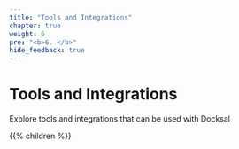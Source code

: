 ```yaml
---
title: "Tools and Integrations"
chapter: true
weight: 6
pre: "<b>6. </b>"
hide_feedback: true
---
```


# Tools and Integrations

Explore tools and integrations that can be used with Docksal

{{% children %}}
